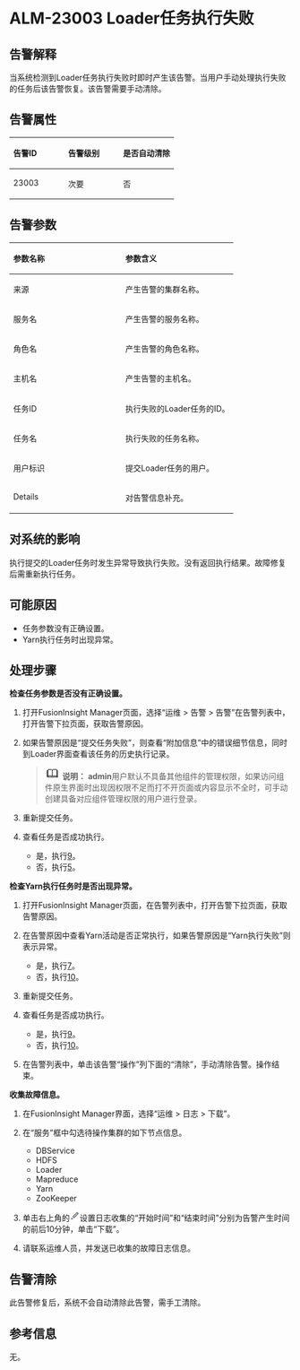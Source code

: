 # ALM-23003 Loader任务执行失败<a name="ALM-23003"></a>

## 告警解释<a name="section50367549"></a>

当系统检测到Loader任务执行失败时即时产生该告警。当用户手动处理执行失败的任务后该告警恢复。该告警需要手动清除。

## 告警属性<a name="section50654763"></a>

<a name="table45565875"></a>
<table><thead align="left"><tr id="row12064822"><th class="cellrowborder" valign="top" width="33.33333333333333%" id="mcps1.1.4.1.1"><p id="p37726520"><a name="p37726520"></a><a name="p37726520"></a>告警ID</p>
</th>
<th class="cellrowborder" valign="top" width="33.33333333333333%" id="mcps1.1.4.1.2"><p id="p35949266"><a name="p35949266"></a><a name="p35949266"></a>告警级别</p>
</th>
<th class="cellrowborder" valign="top" width="33.33333333333333%" id="mcps1.1.4.1.3"><p id="p26209453"><a name="p26209453"></a><a name="p26209453"></a>是否自动清除</p>
</th>
</tr>
</thead>
<tbody><tr id="row42590961"><td class="cellrowborder" valign="top" width="33.33333333333333%" headers="mcps1.1.4.1.1 "><p id="p27315780"><a name="p27315780"></a><a name="p27315780"></a>23003</p>
</td>
<td class="cellrowborder" valign="top" width="33.33333333333333%" headers="mcps1.1.4.1.2 "><p id="p65094609"><a name="p65094609"></a><a name="p65094609"></a>次要</p>
</td>
<td class="cellrowborder" valign="top" width="33.33333333333333%" headers="mcps1.1.4.1.3 "><p id="p38171966"><a name="p38171966"></a><a name="p38171966"></a>否</p>
</td>
</tr>
</tbody>
</table>

## 告警参数<a name="section53239689"></a>

<a name="table4921523"></a>
<table><thead align="left"><tr id="row29670295"><th class="cellrowborder" valign="top" width="50%" id="mcps1.1.3.1.1"><p id="p54483726"><a name="p54483726"></a><a name="p54483726"></a>参数名称</p>
</th>
<th class="cellrowborder" valign="top" width="50%" id="mcps1.1.3.1.2"><p id="p51105648"><a name="p51105648"></a><a name="p51105648"></a>参数含义</p>
</th>
</tr>
</thead>
<tbody><tr id="row984919519171"><td class="cellrowborder" valign="top" width="50%" headers="mcps1.1.3.1.1 "><p id="p13858113752316"><a name="p13858113752316"></a><a name="p13858113752316"></a>来源</p>
</td>
<td class="cellrowborder" valign="top" width="50%" headers="mcps1.1.3.1.2 "><p id="p187931338134115"><a name="p187931338134115"></a><a name="p187931338134115"></a>产生告警的集群名称。</p>
</td>
</tr>
<tr id="row45916839"><td class="cellrowborder" valign="top" width="50%" headers="mcps1.1.3.1.1 "><p id="p39123317"><a name="p39123317"></a><a name="p39123317"></a>服务名</p>
</td>
<td class="cellrowborder" valign="top" width="50%" headers="mcps1.1.3.1.2 "><p id="p8695731"><a name="p8695731"></a><a name="p8695731"></a>产生告警的服务名称。</p>
</td>
</tr>
<tr id="row11152720"><td class="cellrowborder" valign="top" width="50%" headers="mcps1.1.3.1.1 "><p id="p37226997"><a name="p37226997"></a><a name="p37226997"></a>角色名</p>
</td>
<td class="cellrowborder" valign="top" width="50%" headers="mcps1.1.3.1.2 "><p id="p24340221"><a name="p24340221"></a><a name="p24340221"></a>产生告警的角色名称。</p>
</td>
</tr>
<tr id="row17735399"><td class="cellrowborder" valign="top" width="50%" headers="mcps1.1.3.1.1 "><p id="p66118565"><a name="p66118565"></a><a name="p66118565"></a>主机名</p>
</td>
<td class="cellrowborder" valign="top" width="50%" headers="mcps1.1.3.1.2 "><p id="p62292359"><a name="p62292359"></a><a name="p62292359"></a>产生告警的主机名。</p>
</td>
</tr>
<tr id="row23760327"><td class="cellrowborder" valign="top" width="50%" headers="mcps1.1.3.1.1 "><p id="p45538331"><a name="p45538331"></a><a name="p45538331"></a>任务ID</p>
</td>
<td class="cellrowborder" valign="top" width="50%" headers="mcps1.1.3.1.2 "><p id="p64726224"><a name="p64726224"></a><a name="p64726224"></a>执行失败的Loader任务的ID。</p>
</td>
</tr>
<tr id="row45665110"><td class="cellrowborder" valign="top" width="50%" headers="mcps1.1.3.1.1 "><p id="p7886463"><a name="p7886463"></a><a name="p7886463"></a>任务名</p>
</td>
<td class="cellrowborder" valign="top" width="50%" headers="mcps1.1.3.1.2 "><p id="p34823772"><a name="p34823772"></a><a name="p34823772"></a>执行失败的任务名称。</p>
</td>
</tr>
<tr id="row44978498"><td class="cellrowborder" valign="top" width="50%" headers="mcps1.1.3.1.1 "><p id="p19379721"><a name="p19379721"></a><a name="p19379721"></a>用户标识</p>
</td>
<td class="cellrowborder" valign="top" width="50%" headers="mcps1.1.3.1.2 "><p id="p26253560"><a name="p26253560"></a><a name="p26253560"></a>提交Loader任务的用户。</p>
</td>
</tr>
<tr id="row2713161816442"><td class="cellrowborder" valign="top" width="50%" headers="mcps1.1.3.1.1 "><p id="p1624673963311"><a name="p1624673963311"></a><a name="p1624673963311"></a>Details</p>
</td>
<td class="cellrowborder" valign="top" width="50%" headers="mcps1.1.3.1.2 "><p id="p124623918333"><a name="p124623918333"></a><a name="p124623918333"></a>对告警信息补充。</p>
</td>
</tr>
</tbody>
</table>

## 对系统的影响<a name="section9395161"></a>

执行提交的Loader任务时发生异常导致执行失败。没有返回执行结果。故障修复后需重新执行任务。

## 可能原因<a name="section17447586"></a>

-   任务参数没有正确设置。
-   Yarn执行任务时出现异常。

## 处理步骤<a name="section22810551"></a>

**检查任务参数是否没有正确设置。**

1.  打开FusionInsight Manager页面，选择“运维 \> 告警 \> 告警”在告警列表中，打开告警下拉页面，获取告警原因。
2.  如果告警原因是“提交任务失败”，则查看“附加信息”中的错误细节信息，同时到Loader界面查看该任务的历史执行记录。

    >![](public_sys-resources/icon-note.gif) **说明：** 
    >**admin**用户默认不具备其他组件的管理权限，如果访问组件原生界面时出现因权限不足而打不开页面或内容显示不全时，可手动创建具备对应组件管理权限的用户进行登录。

3.  重新提交任务。
4.  查看任务是否成功执行。
    -   是，执行[9](#li34300587102152)。
    -   否，执行[5](#li36673094102152)。


**检查Yarn执行任务时是否出现异常。**

1.  <a name="li36673094102152"></a>打开FusionInsight Manager页面，在告警列表中，打开告警下拉页面，获取告警原因。
2.  在告警原因中查看Yarn活动是否正常执行，如果告警原因是“Yarn执行失败”则表示异常。
    -   是，执行[7](#li11020130102152)。
    -   否，执行[10](#li40269833102152)。

3.  <a name="li11020130102152"></a>重新提交任务。
4.  查看任务是否成功执行。
    -   是，执行[9](#li34300587102152)。
    -   否，执行[10](#li40269833102152)。

5.  <a name="li34300587102152"></a>在告警列表中，单击该告警“操作”列下面的“清除”，手动清除告警。操作结束。

**收集故障信息。**

1.  <a name="li40269833102152"></a>在FusionInsight Manager界面，选择“运维 \> 日志 \> 下载”。
2.  在“服务”框中勾选待操作集群的如下节点信息。
    -   DBService
    -   HDFS
    -   Loader
    -   Mapreduce
    -   Yarn
    -   ZooKeeper

3.  单击右上角的![](figures/zh-cn_image_0263895532.png)设置日志收集的“开始时间”和“结束时间”分别为告警产生时间的前后10分钟，单击“下载”。
4.  请联系运维人员，并发送已收集的故障日志信息。

## 告警清除<a name="section169311343318"></a>

此告警修复后，系统不会自动清除此告警，需手工清除。

## 参考信息<a name="section3968367"></a>

无。

